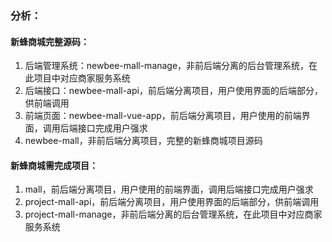 ### 分析：

#### 新蜂商城完整源码：

1. 后端管理系统：newbee-mall-manage，非前后端分离的后台管理系统，在此项目中对应商家服务系统
2. 后端接口：newbee-mall-api，前后端分离项目，用户使用界面的后端部分，供前端调用
3. 前端页面：newbee-mall-vue-app，前后端分离项目，用户使用的前端界面，调用后端接口完成用户强求
4. newbee-mall，非前后端分离项目，完整的新蜂商城项目源码



#### 新蜂商城需完成项目：

1. mall，前后端分离项目，用户使用的前端界面，调用后端接口完成用户强求
2. project-mall-api，前后端分离项目，用户使用界面的后端部分，供前端调用
3. project-mall-manage，非前后端分离的后台管理系统，在此项目中对应商家服务系统